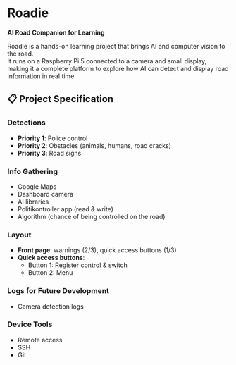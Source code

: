 # Roadie  
**AI Road Companion for Learning**  

Roadie is a hands-on learning project that brings AI and computer vision to the road.  
It runs on a Raspberry Pi 5 connected to a camera and small display, making it a complete platform to explore how AI can detect and display road information in real time.  

## 📋 Project Specification  

### Detections  
- **Priority 1**: Police control  
- **Priority 2**: Obstacles (animals, humans, road cracks)  
- **Priority 3**: Road signs  

### Info Gathering  
- Google Maps  
- Dashboard camera  
- AI libraries  
- Politikontroller app (read & write)  
- Algorithm (chance of being controlled on the road)  

### Layout  
- **Front page**: warnings (2/3), quick access buttons (1/3)  
- **Quick access buttons**:  
  - Button 1: Register control & switch  
  - Button 2: Menu  

### Logs for Future Development  
- Camera detection logs  

### Device Tools  
- Remote access  
- SSH  
- Git  

